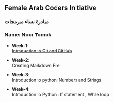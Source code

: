 ## Female Arab Coders Initiative

### مبادرة نساء مبرمجات

### Name: Noor Tomok    
 * __Week-1__:    
 [Introduction to Git and GitHub](https://github.com/noorTom/udemy-git)    
 * __Week-2__:    
 Creating Markdown File

 * __Week-3__:    
 Introduction to python :Numbers and Strings

 * __Week-4__:    
Introduction to Python : If statement , While loop
